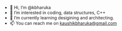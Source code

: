 - 👋 Hi, I’m @kbharuka
- 👀 I’m interested in coding, data structures, C++
- 🌱 I’m currently learning desigining and architecting.
- 📫 You can reach me on kaushikbharuka@gmail.com

<!---
kbharuka/kbharuka is a ✨ special ✨ repository because its `README.md` (this file) appears on your GitHub profile.
You can click the Preview link to take a look at your changes.
--->
